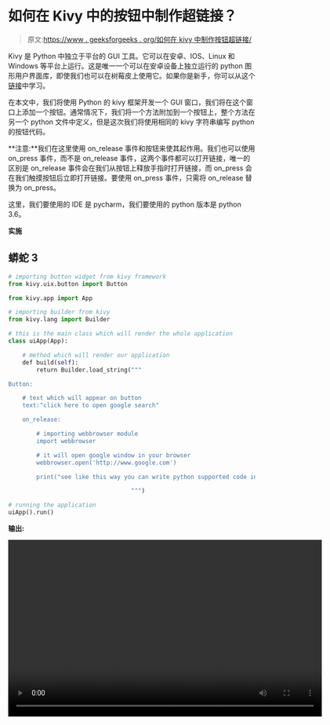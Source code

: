 # 如何在 Kivy 中的按钮中制作超链接？

> 原文:[https://www . geeksforgeeks . org/如何在 kivy 中制作按钮超链接/](https://www.geeksforgeeks.org/how-to-make-a-hyperlink-in-a-button-in-kivy/)

Kivy 是 Python 中独立于平台的 GUI 工具。它可以在安卓、IOS、Linux 和 Windows 等平台上运行。这是唯一一个可以在安卓设备上独立运行的 python 图形用户界面库，即使我们也可以在树莓皮上使用它。如果你是新手，你可以从这个[链接](https://www.geeksforgeeks.org/kivy-tutorial/)中学习。

在本文中，我们将使用 Python 的 kivy 框架开发一个 GUI 窗口，我们将在这个窗口上添加一个按钮。通常情况下，我们将一个方法附加到一个按钮上，整个方法在另一个 python 文件中定义，但是这次我们将使用相同的 kivy 字符串编写 python 的按钮代码。

**注意:**我们在这里使用 on_release 事件和按钮来使其起作用。我们也可以使用 on_press 事件，而不是 on_release 事件，这两个事件都可以打开链接，唯一的区别是 on_release 事件会在我们从按钮上释放手指时打开链接，而 on_press 会在我们触摸按钮后立即打开链接。要使用 on_press 事件，只需将 on_release 替换为 on_press。

这里，我们要使用的 IDE 是 pycharm，我们要使用的 python 版本是 python 3.6。

**实施**

## 蟒蛇 3

```py
# importing button widget from kivy framework
from kivy.uix.button import Button

from kivy.app import App

# importing builder from kivy
from kivy.lang import Builder

# this is the main class which will render the whole application
class uiApp(App):

    # method which will render our application
    def build(self):
        return Builder.load_string("""

Button:

    # text which will appear on button
    text:"click here to open google search"

    on_release:

        # importing webbrowser module
        import webbrowser

        # it will open google window in your browser
        webbrowser.open('http://www.google.com')

        print("see like this way you can write python supported code in kivy file")

                                   """)

# running the application
uiApp().run()
```

**输出:**

<video class="wp-video-shortcode" id="video-557089-1" width="640" height="360" preload="metadata" controls=""><source type="video/mp4" src="https://media.geeksforgeeks.org/wp-content/uploads/20210204133102/brow.mp4?_=1">[https://media.geeksforgeeks.org/wp-content/uploads/20210204133102/brow.mp4](https://media.geeksforgeeks.org/wp-content/uploads/20210204133102/brow.mp4)</video>